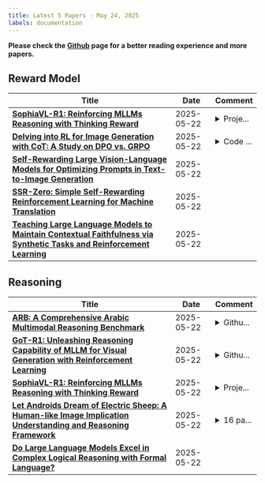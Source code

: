 ```yaml
---
title: Latest 5 Papers - May 24, 2025
labels: documentation
---
```

**Please check the [Github](https://github.com/dingyue772/DailyArxiv) page for a better reading experience and more papers.**

## Reward Model
| **Title** | **Date** | **Comment** |
| --- | --- | --- |
| **[SophiaVL-R1: Reinforcing MLLMs Reasoning with Thinking Reward](http://arxiv.org/abs/2505.17018v1)** | 2025-05-22 | <details><summary>Proje...</summary><p>Project page:https://github.com/kxfan2002/SophiaVL-R1</p></details> |
| **[Delving into RL for Image Generation with CoT: A Study on DPO vs. GRPO](http://arxiv.org/abs/2505.17017v1)** | 2025-05-22 | <details><summary>Code ...</summary><p>Code is released at https://github.com/ZiyuGuo99/Image-Generation-CoT</p></details> |
| **[Self-Rewarding Large Vision-Language Models for Optimizing Prompts in Text-to-Image Generation](http://arxiv.org/abs/2505.16763v1)** | 2025-05-22 |  |
| **[SSR-Zero: Simple Self-Rewarding Reinforcement Learning for Machine Translation](http://arxiv.org/abs/2505.16637v1)** | 2025-05-22 |  |
| **[Teaching Large Language Models to Maintain Contextual Faithfulness via Synthetic Tasks and Reinforcement Learning](http://arxiv.org/abs/2505.16483v1)** | 2025-05-22 |  |

## Reasoning
| **Title** | **Date** | **Comment** |
| --- | --- | --- |
| **[ARB: A Comprehensive Arabic Multimodal Reasoning Benchmark](http://arxiv.org/abs/2505.17021v1)** | 2025-05-22 | <details><summary>Githu...</summary><p>Github : https://github.com/mbzuai-oryx/ARB, Huggingface: https://huggingface.co/datasets/MBZUAI/ARB</p></details> |
| **[GoT-R1: Unleashing Reasoning Capability of MLLM for Visual Generation with Reinforcement Learning](http://arxiv.org/abs/2505.17022v1)** | 2025-05-22 | <details><summary>Githu...</summary><p>Github page refer to: https://github.com/gogoduan/GoT-R1</p></details> |
| **[SophiaVL-R1: Reinforcing MLLMs Reasoning with Thinking Reward](http://arxiv.org/abs/2505.17018v1)** | 2025-05-22 | <details><summary>Proje...</summary><p>Project page:https://github.com/kxfan2002/SophiaVL-R1</p></details> |
| **[Let Androids Dream of Electric Sheep: A Human-like Image Implication Understanding and Reasoning Framework](http://arxiv.org/abs/2505.17019v1)** | 2025-05-22 | <details><summary>16 pa...</summary><p>16 pages, 9 figures. Code & Dataset: https://github.com/MING-ZCH/Let-Androids-Dream-of-Electric-Sheep</p></details> |
| **[Do Large Language Models Excel in Complex Logical Reasoning with Formal Language?](http://arxiv.org/abs/2505.16998v1)** | 2025-05-22 |  |

